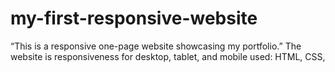 # my-first-responsive-website
“This is a responsive one-page website showcasing my portfolio.”
The website is responsiveness for desktop, tablet, and mobile
used: HTML, CSS,
